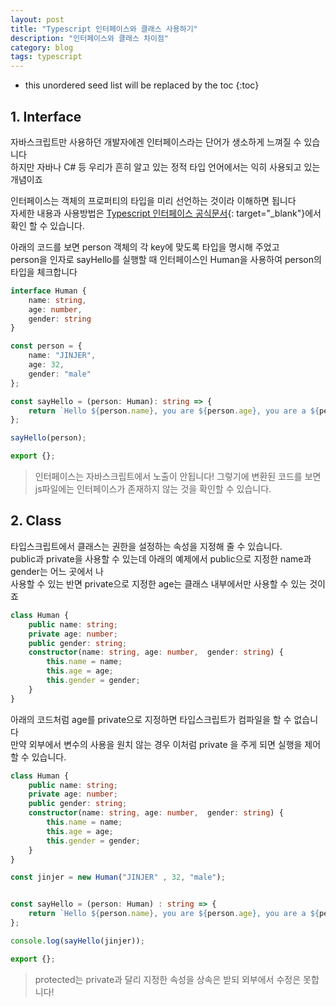 ```yaml
---
layout: post
title: "Typescript 인터페이스와 클래스 사용하기"
description: "인터페이스와 클래스 차이점"
category: blog
tags: typescript
---
```


<!--more-->

* this unordered seed list will be replaced by the toc
{:toc}

## 1. Interface

자바스크립트만 사용하던 개발자에겐 인터페이스라는 단어가 생소하게 느껴질 수 있습니다      
하지만 자바나 C# 등 우리가 흔히 알고 있는 정적 타입 언어에서는 익히 사용되고 있는 개념이죠  
   
인터페이스는 객체의 프로퍼티의 타입을 미리 선언하는 것이라 이해하면 됩니다     
자세한 내용과 사용방법은 [Typescript 인터페이스 공식문서](https://www.typescriptlang.org/docs/handbook/interfaces.html){: target="_blank"}에서 확인 할 수 있습니다. 

아래의 코드를 보면 person 객체의 각 key에 맞도록 타입을 명시해 주었고    
person을 인자로 sayHello를 실행할 때 인터페이스인 Human을 사용하여 person의 타입을 체크합니다  


```typescript
interface Human {
  	name: string,
  	age: number,
  	gender: string
}

const person = {
  	name: "JINJER",
  	age: 32,
  	gender: "male"  
};

const sayHello = (person: Human): string => {
  	return `Hello ${person.name}, you are ${person.age}, you are a ${person.gender}`;  
};

sayHello(person);

export {};
``` 

> 인터페이스는 자바스크립트에서 노출이 안됩니다! 그렇기에 변환된 코드를 보면   
> js파일에는 인터페이스가 존재하지 않는 것을 확인할 수 있습니다.


## 2. Class

타입스크립트에서 클래스는 권한을 설정하는 속성을 지정해 줄 수 있습니다.    
public과 private을 사용할 수 있는데 아래의 예제에서 public으로 지정한 name과 gender는 어느 곳에서 나     
사용할 수 있는 반면 private으로 지정한 age는 클래스 내부에서만 사용할 수 있는 것이죠
 
```typescript
class Human {
    public name: string;
    private age: number;
    public gender: string;
    constructor(name: string, age: number,  gender: string) {
        this.name = name;
        this.age = age;
        this.gender = gender;
    }
}
``` 

아래의 코드처럼 age를 private으로 지정하면 타입스크립트가 컴파일을 할 수 없습니다       
만약 외부에서 변수의 사용을 원치 않는 경우 이처럼 private 을 주게 되면 실행을 제어할 수 있습니다.   

```typescript
class Human {
    public name: string;
    private age: number;
    public gender: string;
    constructor(name: string, age: number,  gender: string) {
        this.name = name;
        this.age = age;
        this.gender = gender;
    }
}

const jinjer = new Human("JINJER" , 32, "male");


const sayHello = (person: Human) : string => {
    return `Hello ${person.name}, you are ${person.age}, you are a ${person.gender}!`;
};

console.log(sayHello(jinjer));

export {};
``` 

> protected는 private과 달리 지정한 속성을 상속은 받되 외부에서 수정은 못합니다!
